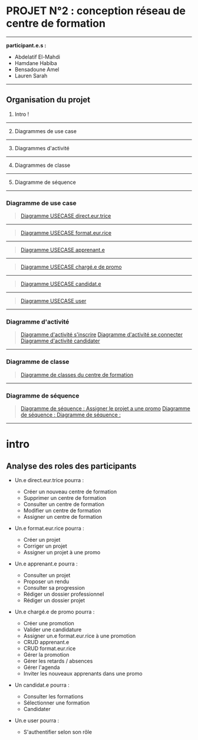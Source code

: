 

# **PROJET N°2 : conception réseau de centre de formation**


---

**participant.e.s :**

*  Abdelatif El-Mahdi
*  Hamdane Habiba
*  Bensadoune Amel 
*  Lauren Sarah 

---
## Organisation du projet
1. Intro !
---
2. Diagrammes de use case
---
3. Diagrammes d'activité
---
4. Diagrammes de classe
---
5. Diagramme de séquence
---
### Diagramme de use case 
> [Diagramme USECASE direct.eur.trice](/UseCases/2.jpg)
---
> [Diagramme USECASE format.eur.rice](/UseCases/3.jpg)
---
> [Diagramme USECASE apprenant.e](/UseCases/4.jpg)
---
> [Diagramme USECASE chargé.e de promo](/UseCases/5.jpg)
---
> [Diagramme USECASE candidat.e](/UseCases/6.jpg)
---
> [Diagramme USECASE user](/UseCases/1.jpg)
---
### Diagramme d'activité
> [Diagramme d'activité s'inscrire](/)
> [Diagramme d'activité se connecter](/)
> [Diagramme d'activité candidater](/)

---

### Diagramme de classe
> [Diagramme de classes du centre de formation](/)

---


### Diagramme de séquence
> [Diagramme de séquence : Assigner le projet a une promo](/)
>  [Diagramme de séquence : ](/)
>   [Diagramme de séquence :](/)

---

# intro 
## Analyse des roles des participants

- Un.e direct.eur.trice pourra : 
    - Créer un nouveau centre de formation
    - Supprimer un centre de formation
    - Consulter un centre de formation
    - Modifier un centre de formation
    - Assigner un centre de formation
    

- Un.e format.eur.rice pourra : 
    - Créer un projet
    - Corriger un projet
    - Assigner un projet à une promo
    

- Un.e apprenant.e pourra : 
    - Consulter un projet
    - Proposer un rendu
    - Consulter sa progression 
    - Rédiger un dossier professionnel
    - Rédiger un dossier projet 


- Un.e chargé.e de promo pourra : 
    - Créer une promotion
    - Valider une candidature
    - Assigner un.e format.eur.rice à une promotion
    - CRUD apprenant.e
    - CRUD format.eur.rice
    - Gérer la promotion
    - Gérer les retards / absences
    - Gérer l'agenda
    - Inviter les nouveaux apprenants dans une promo
    

- Un candidat.e pourra : 
    - Consulter les formations
    - Sélectionner une formation 
    - Candidater
    

- Un.e user pourra : 

    - S'authentifier selon son rôle
